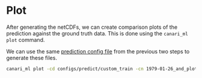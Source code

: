 # Plot

After generating the netCDFs, we can create comparison plots of the prediction against the ground truth data. This is done using the `canari_ml plot` command.

We can use the same [prediction config file](../predict/config_file_usage.md#example-2-combined-prediction-postprocess-and-plotting-config) from the previous two steps to generate these files.

```bash
canari_ml plot -cd configs/predict/custom_train -cn 1979-01-26_and_plot
```
